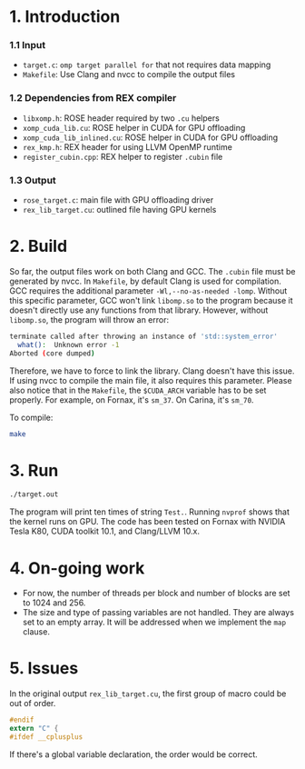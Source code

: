 # 1. Introduction

### 1.1 Input
- `target.c`: `omp target parallel for` that not requires data mapping
- `Makefile`: Use Clang and nvcc to compile the output files

### 1.2 Dependencies from REX compiler
- `libxomp.h`: ROSE header required by two `.cu` helpers
- `xomp_cuda_lib.cu`: ROSE helper in CUDA for GPU offloading
- `xomp_cuda_lib_inlined.cu`: ROSE helper in CUDA for GPU offloading
- `rex_kmp.h`: REX header for using LLVM OpenMP runtime
- `register_cubin.cpp`: REX helper to register `.cubin` file

### 1.3 Output
- `rose_target.c`: main file with GPU offloading driver
- `rex_lib_target.cu`: outlined file having GPU kernels


# 2. Build

So far, the output files work on both Clang and GCC. The `.cubin` file must be generated by nvcc.
In `Makefile`, by default Clang is used for compilation. GCC requires the additional parameter `-Wl,--no-as-needed -lomp`.
Without this specific parameter, GCC won't link `libomp.so` to the program because it doesn't directly use any functions from that library.
However, without `libomp.so`, the program will throw an error:
```bash
terminate called after throwing an instance of 'std::system_error'
  what():  Unknown error -1
Aborted (core dumped)
```
Therefore, we have to force to link the library. Clang doesn't have this issue. If using nvcc to compile the main file, it also requires this parameter.
Please also notice that in the `Makefile`, the `$CUDA_ARCH` variable has to be set properly. For example, on Fornax, it's `sm_37`. On Carina, it's `sm_70`.

To compile:
```bash
make
```


# 3. Run

```bash
./target.out
```

The program will print ten times of string `Test.`. Running `nvprof` shows that the kernel runs on GPU.
The code has been tested on Fornax with NVIDIA Tesla K80, CUDA toolkit 10.1, and Clang/LLVM 10.x.

# 4. On-going work

- For now, the number of threads per block and number of blocks are set to 1024 and 256.
- The size and type of passing variables are not handled. They are always set to an empty array. It will be addressed when we implement the `map` clause.


# 5. Issues

In the original output `rex_lib_target.cu`, the first group of macro could be out of order.
```c
#endif
extern "C" {
#ifdef __cplusplus
```
If there's a global variable declaration, the order would be correct.
